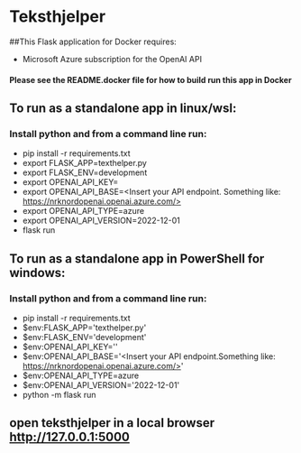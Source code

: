# Teksthjelper
##This Flask application for Docker requires:
* Microsoft Azure subscription for the OpenAI API

#### Please see the README.docker file for how to build run this app in Docker 

## To run as a standalone app in linux/wsl:
### Install python and from a command line run:
* pip install -r requirements.txt
* export FLASK_APP=texthelper.py
* export FLASK_ENV=development
* export OPENAI_API_KEY=<Insert your key here>
* export OPENAI_API_BASE=<Insert your API endpoint. Something like: https://nrknordopenai.openai.azure.com/>
* export OPENAI_API_TYPE=azure
* export OPENAI_API_VERSION=2022-12-01 
* flask run

## To run as a standalone app in PowerShell for windows:
### Install python and from a command line run:
* pip install -r requirements.txt
* $env:FLASK_APP='texthelper.py'
* $env:FLASK_ENV='development'
* $env:OPENAI_API_KEY='<Insert your key here>'
* $env:OPENAI_API_BASE='<Insert your API endpoint.Something like:  https://nrknordopenai.openai.azure.com/>'
* $env:OPENAI_API_TYPE=azure
* $env:OPENAI_API_VERSION='2022-12-01'
* python -m flask run

## open teksthjelper in a local browser http://127.0.0.1:5000
